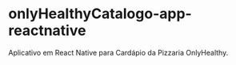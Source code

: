 # onlyHealthyCatalogo-app-reactnative
Aplicativo em React Native para Cardápio da Pizzaria OnlyHealthy.
